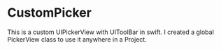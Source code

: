 # CustomPicker
This is a custom UIPickerView with UIToolBar in swift. I created a global PickerView class to use it anywhere in a Project.
